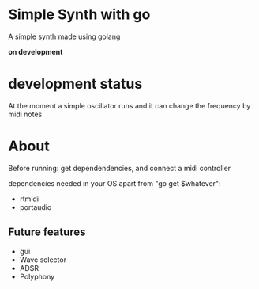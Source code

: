 # Simple Synth with go 
A simple synth made using golang 

**on development**
<html>
<body>
<h1>development status</h1>
<p>At the moment a simple oscillator runs and it can change the frequency by midi notes</p>
<h1>About</h1>
<p>Before running: get dependendencies, and connect a midi controller</p>
<p>dependencies needed in your OS apart from "go get $whatever":</p>
<ul>
<li>rtmidi</li>
<li>portaudio</li>
</ul>
<h2>Future features</h2>
<ul>
<li>gui</li>
<li>Wave selector</li>
<li>ADSR</li>
<li>Polyphony</li>
</ul>
</body></html>